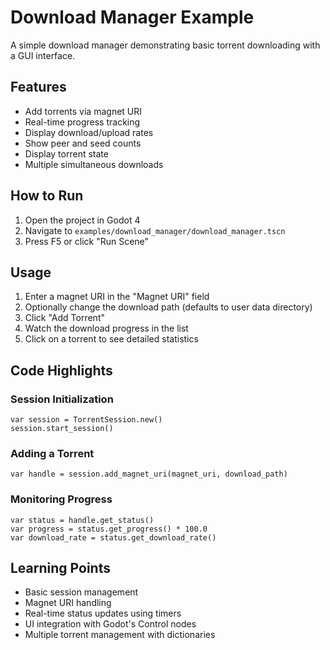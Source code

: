 # Download Manager Example

A simple download manager demonstrating basic torrent downloading with a GUI interface.

## Features

- Add torrents via magnet URI
- Real-time progress tracking
- Display download/upload rates
- Show peer and seed counts
- Display torrent state
- Multiple simultaneous downloads

## How to Run

1. Open the project in Godot 4
2. Navigate to `examples/download_manager/download_manager.tscn`
3. Press F5 or click "Run Scene"

## Usage

1. Enter a magnet URI in the "Magnet URI" field
2. Optionally change the download path (defaults to user data directory)
3. Click "Add Torrent"
4. Watch the download progress in the list
5. Click on a torrent to see detailed statistics

## Code Highlights

### Session Initialization
```gdscript
var session = TorrentSession.new()
session.start_session()
```

### Adding a Torrent
```gdscript
var handle = session.add_magnet_uri(magnet_uri, download_path)
```

### Monitoring Progress
```gdscript
var status = handle.get_status()
var progress = status.get_progress() * 100.0
var download_rate = status.get_download_rate()
```

## Learning Points

- Basic session management
- Magnet URI handling
- Real-time status updates using timers
- UI integration with Godot's Control nodes
- Multiple torrent management with dictionaries
